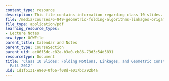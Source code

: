 ```yaml
---
content_type: resource
description: This file contains information regarding class 10 slides.
file: /media/courses/6-849-geometric-folding-algorithms-linkages-origami-polyhedra-fall-2012/1d1f5131e9e00f66f08de017bc792b4a_MIT6_849F12_slidesC10.pdf
file_type: application/pdf
learning_resource_types:
- Lecture Notes
ocw_type: OCWFile
parent_title: Calendar and Notes
parent_type: CourseSection
parent_uid: ac06f5dc-c82a-b3a0-cb86-73d3c54d5831
resourcetype: Document
title: 'Class 10 Slides: Folding Motions, Linkages, and Geometric Construction, 6.849
  Fall 2012'
uid: 1d1f5131-e9e0-0f66-f08d-e017bc792b4a
---
```

